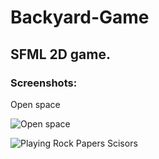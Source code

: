 # Backyard-Game
## SFML 2D game.

### Screenshots: 

Open space

![Open space](https://i.ibb.co/qWK8zT8/screen-1.png)

![Playing Rock Papers Scisors](https://i.ibb.co/hMQfkwb/screen-2.png)
